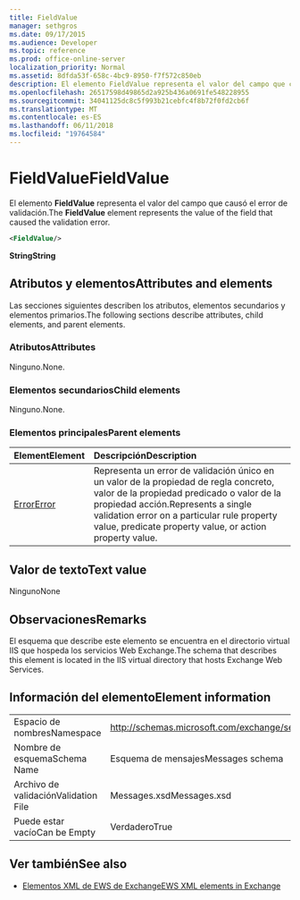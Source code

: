 ```yaml
---
title: FieldValue
manager: sethgros
ms.date: 09/17/2015
ms.audience: Developer
ms.topic: reference
ms.prod: office-online-server
localization_priority: Normal
ms.assetid: 8dfda53f-658c-4bc9-8950-f7f572c850eb
description: El elemento FieldValue representa el valor del campo que causó el error de validación.
ms.openlocfilehash: 26517598d49865d2a925b436a0691fe548228955
ms.sourcegitcommit: 34041125dc8c5f993b21cebfc4f8b72f0fd2cb6f
ms.translationtype: MT
ms.contentlocale: es-ES
ms.lasthandoff: 06/11/2018
ms.locfileid: "19764584"
---
```

# <a name="fieldvalue"></a><span data-ttu-id="aece4-103">FieldValue</span><span class="sxs-lookup"><span data-stu-id="aece4-103">FieldValue</span></span>

<span data-ttu-id="aece4-104">El elemento **FieldValue** representa el valor del campo que causó el error de validación.</span><span class="sxs-lookup"><span data-stu-id="aece4-104">The **FieldValue** element represents the value of the field that caused the validation error.</span></span> 
  
```XML
<FieldValue/>
```

 <span data-ttu-id="aece4-105">**String**</span><span class="sxs-lookup"><span data-stu-id="aece4-105">**String**</span></span>
## <a name="attributes-and-elements"></a><span data-ttu-id="aece4-106">Atributos y elementos</span><span class="sxs-lookup"><span data-stu-id="aece4-106">Attributes and elements</span></span>

<span data-ttu-id="aece4-107">Las secciones siguientes describen los atributos, elementos secundarios y elementos primarios.</span><span class="sxs-lookup"><span data-stu-id="aece4-107">The following sections describe attributes, child elements, and parent elements.</span></span>
  
### <a name="attributes"></a><span data-ttu-id="aece4-108">Atributos</span><span class="sxs-lookup"><span data-stu-id="aece4-108">Attributes</span></span>

<span data-ttu-id="aece4-109">Ninguno.</span><span class="sxs-lookup"><span data-stu-id="aece4-109">None.</span></span>
  
### <a name="child-elements"></a><span data-ttu-id="aece4-110">Elementos secundarios</span><span class="sxs-lookup"><span data-stu-id="aece4-110">Child elements</span></span>

<span data-ttu-id="aece4-111">Ninguno.</span><span class="sxs-lookup"><span data-stu-id="aece4-111">None.</span></span>
  
### <a name="parent-elements"></a><span data-ttu-id="aece4-112">Elementos principales</span><span class="sxs-lookup"><span data-stu-id="aece4-112">Parent elements</span></span>

|<span data-ttu-id="aece4-113">**Element**</span><span class="sxs-lookup"><span data-stu-id="aece4-113">**Element**</span></span>|<span data-ttu-id="aece4-114">**Descripción**</span><span class="sxs-lookup"><span data-stu-id="aece4-114">**Description**</span></span>|
|:-----|:-----|
|[<span data-ttu-id="aece4-115">Error</span><span class="sxs-lookup"><span data-stu-id="aece4-115">Error</span></span>](error.md) <br/> |<span data-ttu-id="aece4-116">Representa un error de validación único en un valor de la propiedad de regla concreto, valor de la propiedad predicado o valor de la propiedad acción.</span><span class="sxs-lookup"><span data-stu-id="aece4-116">Represents a single validation error on a particular rule property value, predicate property value, or action property value.</span></span>  <br/> |
   
## <a name="text-value"></a><span data-ttu-id="aece4-117">Valor de texto</span><span class="sxs-lookup"><span data-stu-id="aece4-117">Text value</span></span>

<span data-ttu-id="aece4-118">Ninguno</span><span class="sxs-lookup"><span data-stu-id="aece4-118">None</span></span>
  
## <a name="remarks"></a><span data-ttu-id="aece4-119">Observaciones</span><span class="sxs-lookup"><span data-stu-id="aece4-119">Remarks</span></span>

<span data-ttu-id="aece4-120">El esquema que describe este elemento se encuentra en el directorio virtual IIS que hospeda los servicios Web Exchange.</span><span class="sxs-lookup"><span data-stu-id="aece4-120">The schema that describes this element is located in the IIS virtual directory that hosts Exchange Web Services.</span></span>
  
## <a name="element-information"></a><span data-ttu-id="aece4-121">Información del elemento</span><span class="sxs-lookup"><span data-stu-id="aece4-121">Element information</span></span>

|||
|:-----|:-----|
|<span data-ttu-id="aece4-122">Espacio de nombres</span><span class="sxs-lookup"><span data-stu-id="aece4-122">Namespace</span></span>  <br/> |http://schemas.microsoft.com/exchange/services/2006/messages  <br/> |
|<span data-ttu-id="aece4-123">Nombre de esquema</span><span class="sxs-lookup"><span data-stu-id="aece4-123">Schema Name</span></span>  <br/> |<span data-ttu-id="aece4-124">Esquema de mensajes</span><span class="sxs-lookup"><span data-stu-id="aece4-124">Messages schema</span></span>  <br/> |
|<span data-ttu-id="aece4-125">Archivo de validación</span><span class="sxs-lookup"><span data-stu-id="aece4-125">Validation File</span></span>  <br/> |<span data-ttu-id="aece4-126">Messages.xsd</span><span class="sxs-lookup"><span data-stu-id="aece4-126">Messages.xsd</span></span>  <br/> |
|<span data-ttu-id="aece4-127">Puede estar vacío</span><span class="sxs-lookup"><span data-stu-id="aece4-127">Can be Empty</span></span>  <br/> |<span data-ttu-id="aece4-128">Verdadero</span><span class="sxs-lookup"><span data-stu-id="aece4-128">True</span></span>  <br/> |
   
## <a name="see-also"></a><span data-ttu-id="aece4-129">Ver también</span><span class="sxs-lookup"><span data-stu-id="aece4-129">See also</span></span>



- [<span data-ttu-id="aece4-130">Elementos XML de EWS de Exchange</span><span class="sxs-lookup"><span data-stu-id="aece4-130">EWS XML elements in Exchange</span></span>](ews-xml-elements-in-exchange.md)


